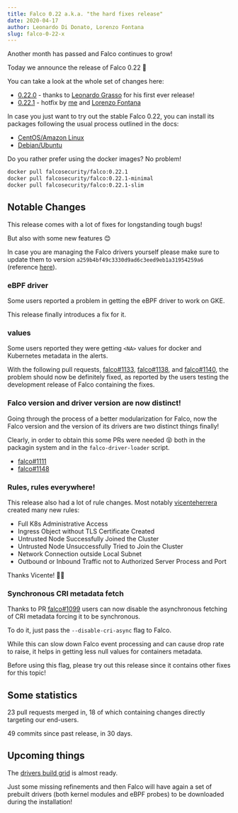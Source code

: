 ```yaml
---
title: Falco 0.22 a.k.a. "the hard fixes release"
date: 2020-04-17
author: Leonardo Di Donato, Lorenzo Fontana
slug: falco-0-22-x
---
```


Another month has passed and Falco continues to grow!

Today we announce the release of Falco 0.22 🥳

You can take a look at the whole set of changes here:

- [0.22.0](https://github.com/falcosecurity/falco/releases/tag/0.22.0) - thanks to [Leonardo Grasso](https://github.com/leogr) for his first ever release!
- [0.22.1](https://github.com/falcosecurity/falco/releases/tag/0.22.1) - hotfix by [me](https://github.com/leodido) and [Lorenzo Fontana](https://github.com/fntlnz)

In case you just want to try out the stable Falco 0.22, you can install its packages following the usual process outlined in the docs:

- [CentOS/Amazon Linux](https://falco.org/docs/getting-started/installation/#centos-rhel-amazon-linux)
- [Debian/Ubuntu](https://falco.org/docs/getting-started/installation/#debian-ubuntu)

Do you rather prefer using the docker images? No problem!

```bash
docker pull falcosecurity/falco:0.22.1
docker pull falcosecurity/falco:0.22.1-minimal
docker pull falcosecurity/falco:0.22.1-slim
```

## Notable Changes

This release comes with a lot of fixes for longstanding tough bugs!

But also with some new features 😊

In case you are managing the Falco drivers yourself please make sure to update them to version `a259b4bf49c3330d9ad6c3eed9eb1a31954259a6` (reference [here](https://github.com/falcosecurity/falco/blob/9f6833e1dbd95b10f7d672d457cec70b5e19e5c1/cmake/modules/sysdig.cmake#L29)).

### eBPF driver

Some users reported a problem in getting the eBPF driver to work on GKE.

This release finally introduces a fix for it.

### <NA> values

Some users reported they were getting `<NA>` values for docker and Kubernetes metadata in the alerts.

With the following pull requests, [falco#1133](https://github.com/falcosecurity/falco/pull/1133), [falco#1138](https://github.com/falcosecurity/falco/pull/1138), and [falco#1140](https://github.com/falcosecurity/falco/pull/1140),
the problem should now be definitely fixed, as reported by the users testing the development release of Falco containing the fixes.

### Falco version and driver version are now distinct!

Going through the process of a better modularization for Falco, now the Falco version and the version of its drivers are two distinct things finally!

Clearly, in order to obtain this some PRs were needed 😝 both in the packagin system and in the `falco-driver-loader` script.

- [falco#1111](https://github.com/falcosecurity/falco/pull/1111)
- [falco#1148](https://github.com/falcosecurity/falco/pull/1148)

### Rules, rules everywhere!

This release also had a lot of rule changes.
Most notably [vicenteherrera](https://github.com/vicenteherrera) created many new rules:

- Full K8s Administrative Access
- Ingress Object without TLS Certificate Created
- Untrusted Node Successfully Joined the Cluster
- Untrusted Node Unsuccessfully Tried to Join the Cluster
- Network Connection outside Local Subnet
- Outbound or Inbound Traffic not to Authorized Server Process and Port

Thanks Vicente! 🙌🏻

### Synchronous CRI metadata fetch

Thanks to PR [falco#1099](https://github.com/falcosecurity/falco/pull/1099) users can now disable the asynchronous fetching of CRI metadata forcing it to be synchronous.

To do it, just pass the `--disable-cri-async` flag to Falco.

While this can slow down Falco event processing and can cause drop rate to raise, it helps in getting less null values for containers metadata.

Before using this flag, please try out this release since it contains other fixes for this topic!

## Some statistics

23 pull requests merged in, 18 of which containing changes directly targeting our end-users.

49 commits since past release, in 30 days.

## Upcoming things

The [drivers build grid](https://github.com/falcosecurity/test-infra/tree/master/driverkit) is almost ready.

Just some missing refinements and then Falco will have again a set of prebuilt drivers (both kernel modules and eBPF probes) to be downloaded during the installation!
